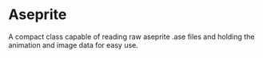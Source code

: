 # Aseprite
 
A compact class capable of reading raw aseprite .ase files and holding the animation and image data for easy use.
